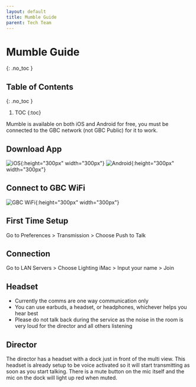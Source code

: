 ```yaml
---
layout: default
title: Mumble Guide
parent: Tech Team
---
```


# Mumble Guide
{: .no_toc }

## Table of Contents
{: .no_toc }

1. TOC
{:toc}

Mumble is available on both iOS and Android for free, you must be connected to the GBC network (not GBC Public) for it to work.

## Download App
![iOS](/tech-help-docs/assets/images/mumble-ios.png){:height="300px" width="300px"} ![Android](/tech-help-docs/assets/images/mumble-android.png){:height="300px" width="300px"}

## Connect to GBC WiFi
![GBC WiFi](/tech-help-docs/assets/images/gbc-wifi.jpeg){:height="300px" width="300px"}

## First Time Setup
Go to Preferences > Transmission > Choose Push to Talk

## Connection
Go to LAN Servers > Choose Lighting iMac > Input your name > Join

## Headset
- Currently the comms are one way communication only
- You can use earbuds, a headset, or headphones, whichever helps you hear best
- Please do not talk back during the service as the noise in the room is very loud for the director and all others listening


## Director
The director has a headset with a dock just in front of the multi view. This headset is already setup to be voice activated so it will start transmitting as soon as you start talking. There is a mute button on the mic itself and the mic on the dock will light up red when muted.
